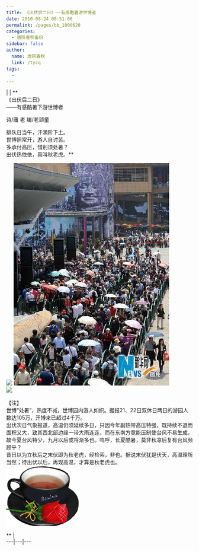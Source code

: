 ```yaml
---
title: 《出伏后二日》——有感酷暑游世博者
date: 2010-08-24 08:51:00
permalink: /pages/bb_1000620
categories: 
  - 唐院春秋备份
sidebar: false
author: 
  name: 唐院春秋
  link: /tycq
tags: 
  - 
---
```


|  |  **  
《出伏后二日》  
——有感酷暑下游世博者  
  
诗/庸 老 编/老顽童  
  
  
排队日当午，汗滴阶下土。  
世博照常开，游人自讨苦。  
多承付高压，惜别须处暑？  
出伏热依依，真叫秋老虎。**  
  
![](http://i.weather.com.cn/images/cn/trip/2010/05/14/524653DD6D7A577F2642BE071E7F9D4C.jpg)
![](/pic/www.gmw.cn_images_2010-05_01_xin_580507011809781068764.jpg)  
![](http://news.xinhuanet.com/photo/2010-08/23/12476127_61n.jpg)  
  
【注】  
世博“处暑”，热度不减，世博园内游人如织。据报21、22日双休日两日的游园人数达105万，开博来已超过4千万。  
出伏次日气象报道，高温仍须延续多日，只因今年副热带高压特强，既持续不退而面积又大，致其西北部边缘一带大雨连连，而在东南方竟能压制使台风不易生成，故今夏台风特少，九月以后或将渐多也。呜呼，长夏酷暑，莫非秋凉后复有台风频顾乎？  
昔日以为立秋后之末伏即为秋老虎，经检索，非也。据说末伏犹是伏天，高温理所当然；待出伏以后，再现高温，才算是秋老虎也。  
![](/pic/img.bimg.126.net_photo_XY3I4VImYP7p5zMhAgMSvg==_5121437201250838217.jpg)  
  
  
  
  
  
** |  
---|---|---